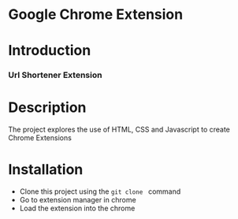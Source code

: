 # Google Chrome Extension

# Introduction

### Url Shortener Extension

# Description
 
The project explores the use of HTML, CSS and Javascript to create Chrome Extensions

# Installation

- Clone this project using the `git clone ` command
- Go to extension manager in chrome
- Load the extension into the chrome

